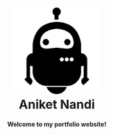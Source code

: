<h1 align="center">
  <br>
  <a href="https://attenuatoriit.github.io/" target="_blank"><img src="assets/documents/imgs/Cute_Robot.ico" alt="Aniket Nandi" width="200"></a>
  <br>
  Aniket Nandi
  <br>
</h1>

<h4 align="center">Welcome to my portfolio website!</h4>
